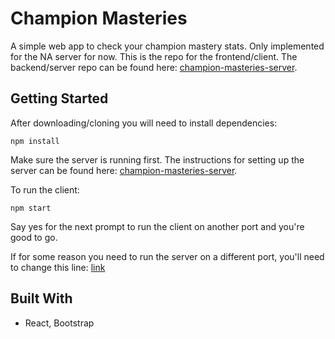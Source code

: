 # Champion Masteries

A simple web app to check your champion mastery stats. Only implemented for the NA server for now. This is the repo for the frontend/client. The backend/server repo can be found here: [champion-masteries-server](https://github.com/stephenwarton/champion-masteries-server).

## Getting Started

After downloading/cloning you will need to install dependencies:

```
npm install
```
Make sure the server is running first. The instructions for setting up the server can be found here: [champion-masteries-server](https://github.com/stephenwarton/champion-masteries-server).

To run the client:

```
npm start
```
Say yes for the next prompt to run the client on another port and you're good to go.

If for some reason you need to run the server on a different port, you'll need to change this line: [link](https://github.com/stephenwarton/champion-masteries-client/blob/master/src/App.js#L8)

## Built With

* React, Bootstrap
